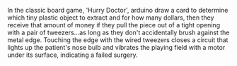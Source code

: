 In the classic board game, 'Hurry Doctor', arduino draw a card to determine which tiny plastic object to extract and for how many dollars, then they receive that amount of money if they pull the piece out of a tight opening with a pair of tweezers...as long as they don't accidentally brush against the metal edge. Touching the edge with the wired tweezers closes a circuit that lights up the patient's nose bulb and vibrates the playing field with a motor under its surface, indicating a failed surgery.
